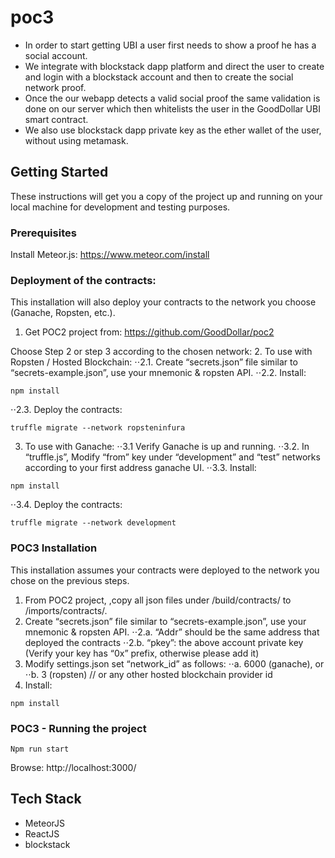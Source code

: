 # poc3
- In order to start getting UBI a user first needs to show a proof he has a social account.
- We integrate with blockstack dapp platform and direct the user to create and login with a blockstack account and then to create the social network proof.
- Once the our webapp detects a valid social proof the same validation is done on our server which then whitelists the user in the GoodDollar UBI smart contract.
- We also use blockstack dapp private key as the ether wallet of the user, without using metamask.

## Getting Started
These instructions will get you a copy of the project up and running on your local machine for development and testing purposes.

### Prerequisites
Install Meteor.js:
https://www.meteor.com/install


### Deployment of the contracts:
This installation will also deploy your contracts to the network you choose (Ganache, Ropsten, etc.). 
1. Get POC2 project from: https://github.com/GoodDollar/poc2

Choose Step 2 or step 3 according to the chosen network:
2. To use with Ropsten / Hosted Blockchain:
⋅⋅2.1.	Create “secrets.json” file similar to “secrets-example.json”, use your mnemonic & ropsten API.
⋅⋅2.2. Install:
```
npm install
```

⋅⋅2.3. Deploy the contracts:
```
truffle migrate --network ropsteninfura
```
3. To use with Ganache:
⋅⋅3.1	Verify Ganache is up and running.
⋅⋅3.2.	In “truffle.js”, Modify “from” key under “development” and “test” networks according to your first address ganache UI.
⋅⋅3.3. Install:
```
npm install
```

⋅⋅3.4. Deploy the contracts:
```
truffle migrate --network development
```

### POC3 Installation
This installation assumes your contracts were deployed to the network you chose on the previous steps.
1. From POC2 project, ,copy all json files under /build/contracts/ to /imports/contracts/.
2.	Create “secrets.json” file similar to “secrets-example.json”, use your mnemonic & ropsten API.
  ⋅⋅2.a.	“Addr” should be the same address that deployed the contracts
  ⋅⋅2.b.	“pkey”: the above account private key (Verify your key has “0x” prefix, otherwise please add it)
3.	Modify settings.json set “network_id” as follows:
  ⋅⋅a.	6000 (ganache), or  
  ⋅⋅b.	3 (ropsten) // or any other hosted blockchain provider id
4.	Install:
```
npm install
```
### POC3 - Running the project
```
Npm run start
```
Browse: http://localhost:3000/

## Tech Stack
- MeteorJS
- ReactJS
- blockstack
